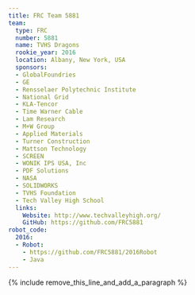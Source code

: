 ```yaml
---
title: FRC Team 5881
team:
  type: FRC
  number: 5881
  name: TVHS Dragons
  rookie_year: 2016
  location: Albany, New York, USA
  sponsors:
  - GlobalFoundries
  - GE
  - Rensselaer Polytechnic Institute
  - National Grid
  - KLA-Tencor
  - Time Warner Cable
  - Lam Research
  - M+W Group
  - Applied Materials
  - Turner Construction
  - Mattson Technology
  - SCREEN
  - WONIK IPS USA, Inc
  - PDF Solutions
  - NASA
  - SOLIDWORKS
  - TVHS Foundation
  - Tech Valley High School
  links:
    Website: http://www.techvalleyhigh.org/
    GitHub: https://github.com/FRC5881
robot_code:
  2016:
  - Robot:
    - https://github.com/FRC5881/2016Robot
    - Java
---
```


{% include remove_this_line_and_add_a_paragraph %}